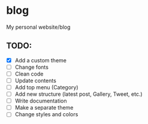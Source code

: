 # blog 
My personal website/blog


## TODO:
- [x] Add a custom theme
- [ ] Change fonts
- [ ] Clean code
- [ ] Update contents
- [ ] Add top menu (Category)
- [ ] Add new structure (latest post, Gallery, Tweet, etc.)
- [ ] Write documentation
- [ ] Make a separate theme
- [ ] Change styles and colors
